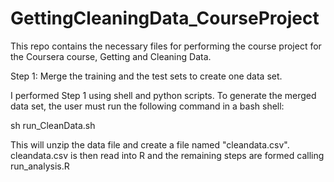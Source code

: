 # GettingCleaningData_CourseProject
This repo contains the necessary files for performing the course project for the Coursera course, 
Getting and Cleaning Data.


Step 1: Merge the training and the test sets to create one data set.

I performed Step 1 using shell and python scripts.  To generate the merged data set, the user must run the 
following command in a bash shell:

sh run_CleanData.sh

This will unzip the data file and create a file named "cleandata.csv".  cleandata.csv is then read into
R and the remaining steps are formed calling run_analysis.R
